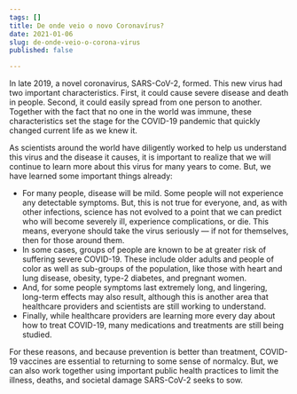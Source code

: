 ```yaml
---
tags: []
title: De onde veio o novo Coronavírus?
date: 2021-01-06
slug: de-onde-veio-o-corona-virus
published: false

---
```

In late 2019, a novel coronavirus, SARS-CoV-2, formed. This new virus had two important characteristics. First, it could cause severe disease and death in people. Second, it could easily spread from one person to another. Together with the fact that no one in the world was immune, these characteristics set the stage for the COVID-19 pandemic that quickly changed current life as we knew it.

As scientists around the world have diligently worked to help us understand this virus and the disease it causes, it is important to realize that we will continue to learn more about this virus for many years to come. But, we have learned some important things already:

* For many people, disease will be mild. Some people will not experience any detectable symptoms. But, this is not true for everyone, and, as with other infections, science has not evolved to a point that we can predict who will become severely ill, experience complications, or die. This means, everyone should take the virus seriously — if not for themselves, then for those around them.
* In some cases, groups of people are known to be at greater risk of suffering severe COVID-19. These include older adults and people of color as well as sub-groups of the population, like those with heart and lung disease, obesity, type-2 diabetes, and pregnant women.
* And, for some people symptoms last extremely long, and lingering, long-term effects may also result, although this is another area that healthcare providers and scientists are still working to understand.
* Finally, while healthcare providers are learning more every day about how to treat COVID-19, many medications and treatments are still being studied.

For these reasons, and because prevention is better than treatment, COVID-19 vaccines are essential to returning to some sense of normalcy. But, we can also work together using important public health practices to limit the illness, deaths, and societal damage SARS-CoV-2 seeks to sow.